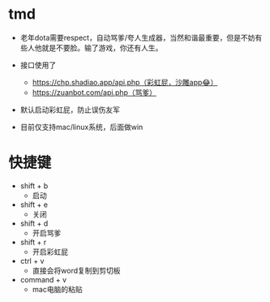 # tmd

- 老年dota需要respect，自动骂爹/夸人生成器，当然和谐最重要，但是不妨有些人他就是不要脸。输了游戏，你还有人生。

- 接口使用了
  - https://chp.shadiao.app/api.php（彩虹屁，沙雕app😂）
  - https://zuanbot.com/api.php（骂爹）
- 默认启动彩虹屁，防止误伤友军
- 目前仅支持mac/linux系统，后面做win
# 快捷键

- shift + b
  - 启动
- shift + e
  - 关闭
- shift + d
  - 开启骂爹
- shift + r
  - 开启彩虹屁
- ctrl + v
  - 直接会将word复制到剪切板
- command + v
  - mac电脑的粘贴